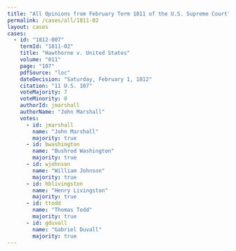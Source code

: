```yaml
---
title: "All Opinions from February Term 1811 of the U.S. Supreme Court"
permalink: /cases/all/1811-02
layout: cases
cases:
  - id: "1812-007"
    termId: "1811-02"
    title: "Hawthorne v. United States"
    volume: "011"
    page: "107"
    pdfSource: "loc"
    dateDecision: "Saturday, February 1, 1812"
    citation: "11 U.S. 107"
    voteMajority: 7
    voteMinority: 0
    authorId: jmarshall
    authorName: "John Marshall"
    votes:
      - id: jmarshall
        name: "John Marshall"
        majority: true
      - id: bwashington
        name: "Bushrod Washington"
        majority: true
      - id: wjohnson
        name: "William Johnson"
        majority: true
      - id: hblivingston
        name: "Henry Livingston"
        majority: true
      - id: ttodd
        name: "Thomas Todd"
        majority: true
      - id: gduvall
        name: "Gabriel Duvall"
        majority: true
---
```

